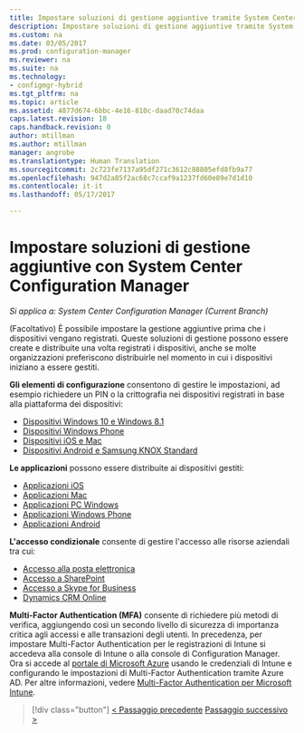 ```yaml
---
title: Impostare soluzioni di gestione aggiuntive tramite System Center Configuration Manager | Microsoft Docs
description: Impostare soluzioni di gestione aggiuntive tramite System Center Configuration Manager.
ms.custom: na
ms.date: 03/05/2017
ms.prod: configuration-manager
ms.reviewer: na
ms.suite: na
ms.technology:
- configmgr-hybrid
ms.tgt_pltfrm: na
ms.topic: article
ms.assetid: 4877d674-6bbc-4e16-810c-daad70c74daa
caps.latest.revision: 18
caps.handback.revision: 0
author: mtillman
ms.author: mtillman
manager: angrobe
ms.translationtype: Human Translation
ms.sourcegitcommit: 2c723fe7137a95df271c3612c88805efd8fb9a77
ms.openlocfilehash: 947d2a85f2ac68c7ccaf9a1237fd60e89e7d1d10
ms.contentlocale: it-it
ms.lasthandoff: 05/17/2017

---
```

# <a name="set-up-additional-management-with-system-center-configuration-manager"></a>Impostare soluzioni di gestione aggiuntive con System Center Configuration Manager

*Si applica a: System Center Configuration Manager (Current Branch)*

(Facoltativo) È possibile impostare la gestione aggiuntive prima che i dispositivi vengano registrati. Queste soluzioni di gestione possono essere create e distribuite una volta registrati i dispositivi, anche se molte organizzazioni preferiscono distribuirle nel momento in cui i dispositivi iniziano a essere gestiti.

**Gli elementi di configurazione** consentono di gestire le impostazioni, ad esempio richiedere un PIN o la crittografia nei dispositivi registrati in base alla piattaforma dei dispositivi:
- [Dispositivi Windows 10 e Windows 8.1](create-configuration-items-for-windows-8.1-and-windows-10-devices-managed-without-the-client.md)
- [Dispositivi Windows Phone](create-configuration-items-for-windows-phone-devices-managed-without-the-client.md)
- [Dispositivi iOS e Mac](create-configuration-items-for-ios-and-mac-os-x-devices-managed-without-the-client.md)
- [Dispositivi Android e Samsung KNOX Standard](create-configuration-items-for-android-and-samsung-knox-devices-managed-without-the-client.md)

**Le applicazioni** possono essere distribuite ai dispositivi gestiti:
- [Applicazioni iOS](creating-ios-applications.md)
- [Applicazioni Mac](../../apps/get-started/creating-mac-computer-applications.md)
- [Applicazioni PC Windows](../../apps/get-started/creating-windows-applications.md)
- [Applicazioni Windows Phone](creating-windows-phone-applications.md)
- [Applicazioni Android](creating-android-applications.md)

**L'accesso condizionale** consente di gestire l'accesso alle risorse aziendali tra cui:  
- [Accesso alla posta elettronica](manage-email-access.md)
- [Accesso a SharePoint](manage-sharepoint-online-access.md)
- [Accesso a Skype for Business](manage-skype-for-business-online-access.md)
- [Dynamics CRM Online](manage-dynamics-crm-online-access.md)

**Multi-Factor Authentication (MFA)** consente di richiedere più metodi di verifica, aggiungendo così un secondo livello di sicurezza di importanza critica agli accessi e alle transazioni degli utenti.
In precedenza, per impostare Multi-Factor Authentication per le registrazioni di Intune si accedeva alla console di Intune o alla console di Configuration Manager. Ora si accede al [portale di Microsoft Azure](https://manage.windowsazure.com) usando le credenziali di Intune e configurando le impostazioni di Multi-Factor Authentication tramite Azure AD. Per altre informazioni, vedere [Multi-Factor Authentication per Microsoft Intune](https://aka.ms/mfa_ad).

> [!div class="button"]
[< Passaggio precedente](enable-platform-enrollment.md)  [Passaggio successivo >](verify-mdm-configuration.md)

